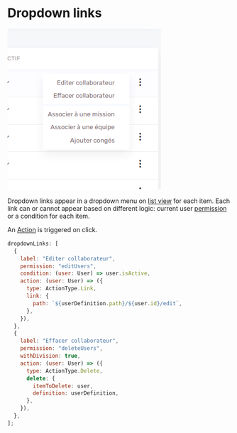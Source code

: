 # Dropdown links

![Dropdown links](../assets/images/list/dropdown-links.png)

Dropdown links appear in a dropdown menu on [list view](list/list.md) for each item. Each link can or cannot appear based on different logic: current user [permission](features/roles-and-permissions.md) or a condition for each item.

An [Action](features/actions.md) is triggered on click.

```js
dropdownLinks: [
  {
    label: "Editer collaborateur",
    permission: "editUsers",
    condition: (user: User) => user.isActive,
    action: (user: User) => ({
      type: ActionType.Link,
      link: {
        path: `${userDefinition.path}/${user.id}/edit`,
      },
    }),
  },
  {
    label: "Effacer collaborateur",
    permission: "deleteUsers",
    withDivision: true,
    action: (user: User) => ({
      type: ActionType.Delete,
      delete: {
        itemToDelete: user,
        definition: userDefinition,
      },
    }),
  },
];
```
